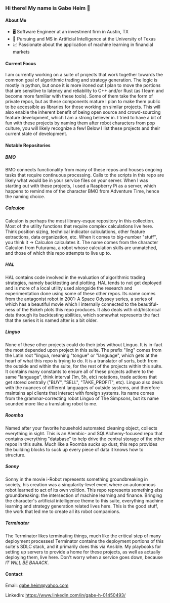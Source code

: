 ### Hi there! My name is Gabe Heim 👋

#### About Me

 - 🖥️ Software Engineer at an investment firm in Austin, TX
 - 🏫 Pursuing and MS in Artificial Intelligence at the University of Texas
 - 📈 Passionate about the application of machine learning in financial markets

#### Current Focus

I am currently working on a suite of projects that work together towards the common goal of algorithmic trading and strategy generation. The logic is mostly in python, but once it is more ironed out I plan to move the portions that are sensitive to latency and reliability to C++ and/or Rust (as I learn and become more familiar with these tools). Some of them take the form of private repos, but as these components mature I plan to make them public to be accessible as libraries for those working on similar projects. This will also enable the inherent benefit of being open source and crowd-sourcing feature development, which I am a strong believer in. I tried to have a bit of fun with these projects by naming them after robot characters from pop culture, you will likely recognize a few! Below I list these projects and their current state of development.

#### Notable Repositories

##### BMO

BMO connects functionality from many of these repos and houses ongoing tasks that require continuous processing. Calls to the scripts in this repo are likely what would be in your service files on your server. When I was starting out with these projects, I used a Raspberry Pi as a server, which happens to remind me of the character BMO from Adventure Time, hence the naming choice.

##### Calculon

Calculon is perhaps the most library-esque repository in this collection. Most of the utility functions that require complex calculations live here. Think position sizing, technical indicator calculations, other feature extractions, data organization, etc. When it comes to big-number "stuff", you think it -> Calculon calculates it. The name comes from the character Calculon from Futurama, a robot whose calculation skills are unmatched, and those of which this repo attempts to live up to.

##### HAL

HAL contains code involved in the evaluation of algorithmic trading strategies, namely backtesting and plotting. HAL tends to not get deployed and is more of a local utility used alongside the research and experimentation done using some of these other repos. Its name comes from the antagonist robot in 2001: A Space Odyssey series, a series of which has a beautiful movie which I internally connected to the beautiful-ness of the Bokeh plots this repo produces. It also deals with old/historical data through its backtesting abilities, which somewhat represents the fact that the series it is named after is a bit older.

##### Linguo

None of these other projects could do their jobs without Linguo. It is in-fact the most depended upon project in this suite. The prefix "ling" comes from the Latin root "lingua, meaning "tongue" or "language", which gets at the heart of what this repo is trying to do. It is a translator of sorts, both from the outside and within the suite, for the rest of the projects within this suite. It contains many constants to ensure all of these projects adhere to the same "language", think interval (1m, 5h, etc) notations, trade actions that get stored centrally ("BUY", "SELL", "TAKE_PROFIT", etc). Linguo also deals with the nuances of different languages of outside systems, and therefore maintains api clients that interact with foreign systems. Its name comes from the grammar-correcting robot Linguo of The Simpsons, but its name sounded more like a translating robot to me.

##### Roomba

Named after your favorite household automated cleaning object, collects everything in sight. This is an Alembic- and SQLAlchemy-focused repo that contains everything "database" to help drive the central storage of the other repos in this suite. Much like a Roomba sucks up dust, this repo provides the building blocks to suck up every piece of data it knows how to structure.

##### Sonny

Sonny in the movie i-Robot represents something groundbreaking in society, his creation was a singularity-level event where an autonomous robot learned to act of its own volition. This repo represents something else groundbreaking: the intersection of machine learning and finance. Bringing the character's artificial intelligence theme to this suite, everything machine learning and strategy generation related lives here. This is the good stuff, the work that led me to create all its robot companions.

##### Terminator

The Terminator likes terminating things, much like the critical step of many deployment processes! Terminator contains the deployment portions of this suite's SDLC stack, and it primarily does this via Ansible. My playbooks for setting up servers to provide a home for these projects, as well as actually deploying them, live here. Don't worry when a service goes down, because _IT WILL BE BAAACK_.

#### Contact

Email: gabe.heim@yahoo.com

LinkedIn: https://www.linkedin.com/in/gabe-h-01450493/

<!--

##### R2-D2

Stay tuned.

##### Wall-E

Stay tuned.

<!--
**gabe-heim/gabe-heim** is a ✨ _special_ ✨ repository because its `README.md` (this file) appears on your GitHub profile.

Here are some ideas to get you started:

- 🔭 I’m currently working on ...
- 🌱 I’m currently learning ...
- 👯 I’m looking to collaborate on ...
- 🤔 I’m looking for help with ...
- 💬 Ask me about ...
- 📫 How to reach me: ...
- 😄 Pronouns: ...
- ⚡ Fun fact: ...
-->
